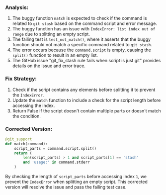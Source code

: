 ### Analysis:
1. The buggy function `match` is expected to check if the command is related to `git stash` based on the command script and error message.
2. The buggy function has an issue with `IndexError: list index out of range` due to splitting an empty script.
3. The failing test is `test_not_match()`, where it asserts that the buggy function should not match a specific command related to `git stash`.
4. The error occurs because the `command.script` is empty, causing the `split()` function to result in an empty list.
5. The GitHub issue "git_fix_stash rule fails when script is just git" provides details on the issue and error trace.

### Fix Strategy:
1. Check if the script contains any elements before splitting it to prevent the `IndexError`.
2. Update the `match` function to include a check for the script length before accessing the index.
3. Return False if the script doesn't contain multiple parts or doesn't match the condition.

### Corrected Version:
```python
@git_support
def match(command):
    script_parts = command.script.split()
    return (
        len(script_parts) > 1 and script_parts[1] == 'stash'
        and 'usage:' in command.stderr
    )
``` 

By checking the length of `script_parts` before accessing index `1`, we prevent the `IndexError` when splitting an empty script. This corrected version will resolve the issue and pass the failing test case.